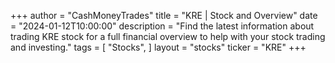 +++
author = "CashMoneyTrades"
title = "KRE | Stock and Overview"
date = "2024-01-12T10:00:00"
description = "Find the latest information about trading KRE stock for a full financial overview to help with your stock trading and investing."
tags = [
   "Stocks",
]
layout = "stocks"
ticker = "KRE"
+++
